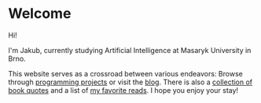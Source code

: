 # Welcome

Hi! 

I'm Jakub, currently studying Artificial Intelligence at Masaryk University in Brno.

This website serves as a crossroad between various endeavors: Browse through [programming projects](/programming) or visit the [blog](https://jakubhalmes.substack.com/). 
There is also a [collection of book quotes](/books/quotes) and a list of [my favorite reads](/books/picks). I hope you enjoy your stay!
